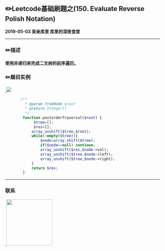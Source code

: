 ## :pencil2:Leetcode基础刷题之(150. Evaluate Reverse Polish Notation)
**2019-05-03 吴亲库里 库里的深夜食堂**
****
### :pencil2:描述
**使用非递归来完成二叉树的前序遍历。**
### :pencil2:题目实例
<a href="https://github.com/wuqinqiang/">
​    <img src="https://github.com/wuqinqiang/Lettcode-php/blob/master/images/145.png">
</a> 

```php
       /**
         * @param TreeNode $root
         * @return Integer[]
         */
        function postorderTraversal($root) {
             $tree=[];
             $res=[];
            array_unshift($tree,$root);
            while(!empty($tree)){
                $node=array_shift($tree);
                if($node==null) continue;
                array_unshift($res,$node->val);
                array_unshift($tree,$node->left);
                array_unshift($tree,$node->right);
            }
            return $res;
        }
```
****
### 联系

<a href="https://github.com/wuqinqiang/">
​    <img src="https://github.com/wuqinqiang/Lettcode-php/blob/master/qrcode_for_gh_c194f9d4cdb1_430.jpg" width="150px" height="150px">
</a> 
   
    
    
    

